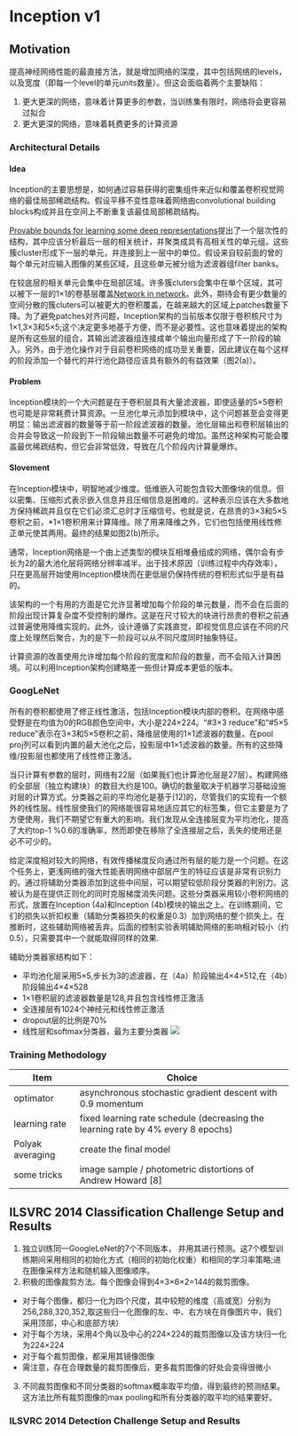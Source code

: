 # Inception v1
## Motivation
提高神经网络性能的最直接方法，就是增加网络的深度，其中包括网络的levels，以及宽度（即每一个level的单元units数量）。但这会面临着两个主要缺陷：
  1. 更大更深的网络，意味着计算更多的参数，当训练集有限时，网络将会更容易过拟合
  2. 更大更深的网络，意味着耗费更多的计算资源

### Architectural Details
#### Idea
Inception的主要思想是，如何通过容易获得的密集组件来近似和覆盖卷积视觉网络的最佳局部稀疏结构。假设平移不变性意味着网络由convolutional building blocks构成并且在空间上不断重复该最佳局部稀疏结构。

[Provable bounds for learning some deep representations](https://arxiv.org/pdf/1310.6343.pdf)提出了一个层次性的结构，其中应该分析最后一层的相关统计，并聚类成具有高相关性的单元组。这些簇cluster形成下一层的单元，并连接到上一层中的单位。假设来自较前面的曾的每个单元对应输入图像的某些区域，且这些单元被分组为滤波器组filter banks。

在较底层的相关单元会集中在局部区域。许多簇cluters会集中在单个区域，其可以被下一层的1×1的卷基层覆盖[Network in network](https://arxiv.org/pdf/1312.4400.pdf)。此外，期待会有更少数量的空间分散的簇cluters可以被更大的卷积覆盖，在越来越大的区域上patches数量下降。为了避免patches对齐问题，Inception架构的当前版本仅限于卷积核尺寸为1×1,3×3和5×5;这个决定更多地基于方便，而不是必要性。这也意味着提出的架构是所有这些层的组合，其输出滤波器组连接成单个输出向量形成了下一阶段的输入。另外，由于池化操作对于目前卷积网络的成功至关重要，因此建议在每个这样的阶段添加一个替代的并行池化路径应该具有额外的有益效果（图2(a)）。
#### Problem
Inception模块的一个大问题是在于卷积层具有大量滤波器，即使适量的5×5卷积也可能是非常耗费计算资源。一旦池化单元添加到模块中，这个问题甚至会变得更明显：输出滤波器的数量等于前一阶段滤波器的数量。池化层输出和卷积层输出的合并会导致这一阶段到下一阶段输出数量不可避免的增加。虽然这种架构可能会覆盖最优稀疏结构，但它会非常低效，导致在几个阶段内计算量爆炸。
#### Slovement
在Inception模块中，明智地减少维度。低维嵌入可能包含较大图像块的信息。但以密集、压缩形式表示嵌入信息并且压缩信息是困难的。这种表示应该在大多数地方保持稀疏并且仅在它们必须汇总时才压缩信号。也就是说，在昂贵的3×3和5×5卷积之前，*1×1卷积用来计算降维。除了用来降维之外，它们也包括使用线性修正单元使其两用。最终的结果如图2(b)所示。

通常，Inception网络是一个由上述类型的模块互相堆叠组成的网络，偶尔会有步长为2的最大池化层将网络分辨率减半。出于技术原因（训练过程中内存效率），只在更高层开始使用Inception模块而在更低层仍保持传统的卷积形式似乎是有益的。

该架构的一个有用的方面是它允许显著增加每个阶段的单元数量，而不会在后面的阶段出现计算复杂度不受控制的爆炸。这是在尺寸较大的块进行昂贵的卷积之前通过普遍使用降维实现的。此外，设计遵循了实践直觉，即视觉信息应该在不同的尺度上处理然后聚合，为的是下一阶段可以从不同尺度同时抽象特征。

计算资源的改善使用允许增加每个阶段的宽度和阶段的数量，而不会陷入计算困境。可以利用Inception架构创建略差一些但计算成本更低的版本。
### GoogLeNet
所有的卷积都使用了修正线性激活，包括Inception模块内部的卷积。在网络中感受野是在均值为0的RGB颜色空间中，大小是224×224。“#3×3 reduce”和“#5×5 reduce”表示在3×3和5×5卷积之前，降维层使用的1×1滤波器的数量。在pool proj列可以看到内置的最大池化之后，投影层中1×1滤波器的数量。所有的这些降维/投影层也都使用了线性修正激活。

当只计算有参数的层时，网络有22层（如果我们也计算池化层是27层）。构建网络的全部层（独立构建块）的数目大约是100。确切的数量取决于机器学习基础设施对层的计算方式。分类器之前的平均池化是基于[12]的，尽管我们的实现有一个额外的线性层。线性层使我们的网络能很容易地适应其它的标签集，但它主要是为了方便使用，我们不期望它有重大的影响。我们发现从全连接层变为平均池化，提高了大约top-1 %0.6的准确率，然而即使在移除了全连接层之后，丢失的使用还是必不可少的。

给定深度相对较大的网络，有效传播梯度反向通过所有层的能力是一个问题。在这个任务上，更浅网络的强大性能表明网络中部层产生的特征应该是非常有识别力的。通过将辅助分类器添加到这些中间层，可以期望较低阶段分类器的判别力。这被认为是在提供正则化的同时克服梯度消失问题。这些分类器采用较小卷积网络的形式，放置在Inception (4a)和Inception (4b)模块的输出之上。在训练期间，它们的损失以折扣权重（辅助分类器损失的权重是0.3）加到网络的整个损失上。在推断时，这些辅助网络被丢弃。后面的控制实验表明辅助网络的影响相对较小（约0.5），只需要其中一个就能取得同样的效果.
  
辅助分类器家结构如下：
* 平均池化层采用5×5,步长为3的滤波器，在（4a）阶段输出4×4×512,在（4b）阶段输出4×4×528
* 1×1卷积层的滤波器数量是128,并且包含线性修正激活
* 全连接层有1024个神经元和线性修正激活
* dropout层的比例是70%
* 线性层和softmax分类器，最为主要分类器
![](images/inception_v1/inception_module.png) 
### Training Methodology
Item | Choice
----------- | ----------- 
optimator | asynchronous stochastic gradient descent with 0.9 momentum
learning rate | fixed learning rate schedule (decreasing the learning rate by 4% every 8 epochs)
Polyak averaging | create the final model
some tricks | image sample / photometric distortions of Andrew Howard [8]

## ILSVRC 2014 Classification Challenge Setup and Results
1. 独立训练同一GoogleLeNet的7个不同版本， 并用其进行预测。这7个模型训练期间采用相同的初始化方式（相同的初始化权重）和相同的学习率策略;进在图像采样方法和随机输入图像顺序。
2. 积极的图像裁剪方法。每个图像会得到4×3×6×2=144的裁剪图像。
* 对于每个图像，都归一化为四个尺度，其中较短的维度（高或宽）分别为256,288,320,352,取这些归一化图像的左、中、右方块在肖像图片中，我们采用顶部，中心和底部方块）
* 对于每个方块，采用4个角以及中心的224×224的裁剪图像以及该方块归一化为224×224
* 对于每个裁剪图像，都采用其镜像图像
* 需注意，存在合理数量的裁剪图像后，更多裁剪图像的好处会变得很微小
3. 不同裁剪图像和不同分类器的softmax概率取平均值，得到最终的预测结果。这方法比所有裁剪图像的max pooling和所有分类器的取平均的结果要好。

### ILSVRC 2014 Detection Challenge Setup and Results
